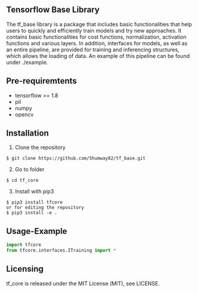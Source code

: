 ## Tensorflow Base Library

The tf_base library is a package that includes basic functionalities that help users to quickly and efficiently train models and try new approaches. It contains basic functionalities for cost functions, normalization, activation functions and various layers. In addition, interfaces for models, as well as an entire pipeline, are provided for training and inferencing structures, which allows the loading of data. An example of this pipeline can be found under ./example.

## Pre-requiremtents
* tensorflow >= 1.8 
* pil 
* numpy 
* opencv

## Installation 
1. Clone the repository
```
$ git clone https://github.com/Shumway82/tf_base.git
```
2. Go to folder
```
$ cd tf_core
```
3. Install with pip3
```
$ pip3 install tfcore
or for editing the repository 
$ pip3 install -e .
```

## Usage-Example
```python
import tfcore 
from tfcore.interfaces.ITraining import *
```

## Licensing
tf_core is released under the MIT License (MIT), see LICENSE.

